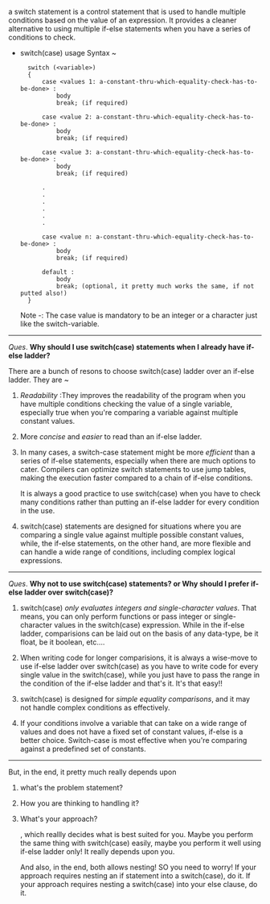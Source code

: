 a switch statement is a control statement that is used to handle multiple conditions based on the value of an expression. It provides a cleaner alternative to using multiple if-else statements when you have a series of conditions to check.

* switch(case) usage Syntax ~

        switch (<variable>)
        {
            case <values 1: a-constant-thru-which-equality-check-has-to-be-done> :
                body
                break; (if required)
    
            case <value 2: a-constant-thru-which-equality-check-has-to-be-done> :
                body
                break; (if required)
    
            case <value 3: a-constant-thru-which-equality-check-has-to-be-done> :
                body
                break; (if required)
    
            .
            .
            .
            .
            .
            .
    
            case <value n: a-constant-thru-which-equality-check-has-to-be-done> :
                body
                break; (if required)
    
            default :
                body 
                break; (optional, it pretty much works the same, if not putted also!)
        }
    Note -: The case value is mandatory to be an integer or a character just like the switch-variable.
-------------------------------------------------------------
_Ques_. **Why should I use switch(case) statements when I already have if-else ladder?**

There are a bunch of resons to choose switch(case) ladder over an if-else ladder. They are ~

01. _Readability_ :They improves the readability of the program when you have multiple conditions checking the value of a single variable, especially true when you're comparing a variable against multiple constant values.

02. More _concise_ and _easier_ to read than an if-else ladder.

03. In many cases, a switch-case statement might be more _efficient_ than a series of if-else statements, especially when there are much options to cater. Compilers can optimize switch statements to use jump tables, making the execution faster compared to a chain of if-else conditions. 
    
    It is always a good practice to use switch(case) when you have to check many conditions rather than putting an if-else ladder for every condition in the use.

04. switch(case) statements are designed for situations where you are comparing a single value against multiple possible constant values, while, the if-else statements, on the other hand, are more flexible and can handle a wide range of conditions, including complex logical expressions.
-------------------------------------------------------------

_Ques_. **Why not to use switch(case) statements? or Why should I prefer if-else ladder over switch(case)?**

01. switch(case) _only evaluates integers and single-character values_. That means, you can only perform functions or pass integer or single-character values in the switch(case) expression. While in the if-else ladder, comparisions can be laid out on the basis of any data-type, be it float, be it boolean, etc....

02. When writing code for longer comparisions, it is always a wise-move to use if-else ladder over switch(case) as you have to write code for every single value in the switch(case), while you just have to pass the range in the condition of the if-else ladder and that's it. It's that easy!!

03. switch(case) is designed for _simple equality comparisons_, and it may not handle complex conditions as effectively.

04. If your conditions involve a variable that can take on a wide range of values and does not have a fixed set of constant values, if-else is a better choice. Switch-case is most effective when you're comparing against a predefined set of constants.
-------------------------------------------------------------

But, in the end, it pretty much really depends upon 

01. what's the problem statement?
02. How you are thinking to handling it?
03. What's your approach?

    , which reallly decides what is best suited for you. Maybe you perform the same thing with switch(case) easily, maybe you perform it well using if-else ladder only! It really depends upon you.

    And also, in the end, both allows nesting! SO you need to worry! If your approach requires nesting an if statement into a switch(case), do it. If your approach requires nesting a switch(case) into your else clause, do it.